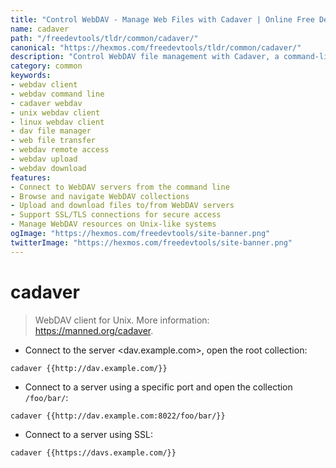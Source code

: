 ```yaml
---
title: "Control WebDAV - Manage Web Files with Cadaver | Online Free DevTools by Hexmos"
name: cadaver
path: "/freedevtools/tldr/common/cadaver/"
canonical: "https://hexmos.com/freedevtools/tldr/common/cadaver/"
description: "Control WebDAV file management with Cadaver, a command-line client. Access, upload, and manage web resources using this versatile tool. Free online tool, no registration required."
category: common
keywords:
- webdav client
- webdav command line
- cadaver webdav
- unix webdav client
- linux webdav client
- dav file manager
- web file transfer
- webdav remote access
- webdav upload
- webdav download
features:
- Connect to WebDAV servers from the command line
- Browse and navigate WebDAV collections
- Upload and download files to/from WebDAV servers
- Support SSL/TLS connections for secure access
- Manage WebDAV resources on Unix-like systems
ogImage: "https://hexmos.com/freedevtools/site-banner.png"
twitterImage: "https://hexmos.com/freedevtools/site-banner.png"
---
```


# cadaver

> WebDAV client for Unix.
> More information: <https://manned.org/cadaver>.

- Connect to the server <dav.example.com>, open the root collection:

`cadaver {{http://dav.example.com/}}`

- Connect to a server using a specific port and open the collection `/foo/bar/`:

`cadaver {{http://dav.example.com:8022/foo/bar/}}`

- Connect to a server using SSL:

`cadaver {{https://davs.example.com/}}`

